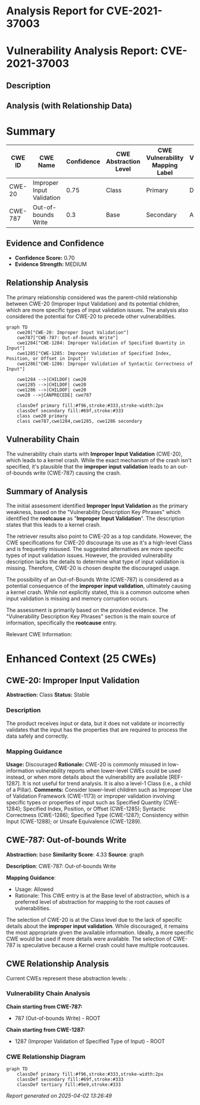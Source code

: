 # Analysis Report for CVE-2021-37003

# Vulnerability Analysis Report: CVE-2021-37003

## Description



## Analysis (with Relationship Data)

# Summary
| CWE ID | CWE Name | Confidence | CWE Abstraction Level | CWE Vulnerability Mapping Label | CWE-Vulnerability Mapping Notes |
|---|---|---|---|---|---|
| CWE-20 | Improper Input Validation | 0.75 | Class | Primary | Discouraged |
| CWE-787 | Out-of-bounds Write | 0.3 | Base | Secondary | Allowed |

## Evidence and Confidence

*   **Confidence Score:** 0.70
*   **Evidence Strength:** MEDIUM

## Relationship Analysis
The primary relationship considered was the parent-child relationship between CWE-20 (Improper Input Validation) and its potential children, which are more specific types of input validation issues. The analysis also considered the potential for CWE-20 to precede other vulnerabilities.

```mermaid
graph TD
    cwe20["CWE-20: Improper Input Validation"]
    cwe787["CWE-787: Out-of-bounds Write"]
    cwe1284["CWE-1284: Improper Validation of Specified Quantity in Input"]
    cwe1285["CWE-1285: Improper Validation of Specified Index, Position, or Offset in Input"]
    cwe1286["CWE-1286: Improper Validation of Syntactic Correctness of Input"]
    
    cwe1284 -->|CHILDOF| cwe20
    cwe1285 -->|CHILDOF| cwe20
    cwe1286 -->|CHILDOF| cwe20
    cwe20 -->|CANPRECEDE| cwe787
    
    classDef primary fill:#f96,stroke:#333,stroke-width:2px
    classDef secondary fill:#69f,stroke:#333
    class cwe20 primary
    class cwe787,cwe1284,cwe1285, cwe1286 secondary
```

## Vulnerability Chain
The vulnerability chain starts with **Improper Input Validation** (CWE-20), which leads to a kernel crash. While the exact mechanism of the crash isn't specified, it's plausible that the **improper input validation** leads to an out-of-bounds write (CWE-787) causing the crash.

## Summary of Analysis
The initial assessment identified **Improper Input Validation** as the primary weakness, based on the "Vulnerability Description Key Phrases" which identified the **rootcause** as "**Improper Input Validation**". The description states that this leads to a kernel crash.

The retriever results also point to CWE-20 as a top candidate. However, the CWE specifications for CWE-20 discourage its use as it's a high-level Class and is frequently misused. The suggested alternatives are more specific types of input validation issues. However, the provided vulnerability description lacks the details to determine what type of input validation is missing. Therefore, CWE-20 is chosen despite the discouraged usage.

The possibility of an Out-of-Bounds Write (CWE-787) is considered as a potential consequence of the **improper input validation**, ultimately causing a kernel crash. While not explicitly stated, this is a common outcome when input validation is missing and memory corruption occurs.

The assessment is primarily based on the provided evidence. The "Vulnerability Description Key Phrases" section is the main source of information, specifically the **rootcause** entry.

Relevant CWE Information:

# Enhanced Context (25 CWEs)

## CWE-20: Improper Input Validation
**Abstraction:** Class
**Status:** Stable

### Description
The product receives input or data, but it does
        not validate or incorrectly validates that the input has the
        properties that are required to process the data safely and
        correctly.
### Mapping Guidance
**Usage:** Discouraged
**Rationale:** CWE-20 is commonly misused in low-information vulnerability reports when lower-level CWEs could be used instead, or when more details about the vulnerability are available [REF-1287]. It is not useful for trend analysis. It is also a level-1 Class (i.e., a child of a Pillar).
**Comments:** Consider lower-level children such as Improper Use of Validation Framework (CWE-1173) or improper validation involving specific types or properties of input such as Specified Quantity (CWE-1284); Specified Index, Position, or Offset (CWE-1285); Syntactic Correctness (CWE-1286); Specified Type (CWE-1287); Consistency within Input (CWE-1288); or Unsafe Equivalence (CWE-1289).

## CWE-787: Out-of-bounds Write
**Abstraction:** base
**Similarity Score**: 4.33
**Source**: graph

**Description**:
CWE-787: Out-of-bounds Write

**Mapping Guidance**:
- Usage: Allowed
- Rationale: This CWE entry is at the Base level of abstraction, which is a preferred level of abstraction for mapping to the root causes of vulnerabilities.

The selection of CWE-20 is at the Class level due to the lack of specific details about the **improper input validation**. While discouraged, it remains the most appropriate given the available information. Ideally, a more specific CWE would be used if more details were available.
The selection of CWE-787 is speculative because a Kernel crash could have multiple rootcauses.


## CWE Relationship Analysis

Current CWEs represent these abstraction levels: .


### Vulnerability Chain Analysis

**Chain starting from CWE-787:**
- 787 (Out-of-bounds Write) - ROOT


**Chain starting from CWE-1287:**
- 1287 (Improper Validation of Specified Type of Input) - ROOT



### CWE Relationship Diagram

```mermaid
graph TD
    classDef primary fill:#f96,stroke:#333,stroke-width:2px
    classDef secondary fill:#69f,stroke:#333
    classDef tertiary fill:#9e9,stroke:#333
```



*Report generated on 2025-04-02 13:26:49*
